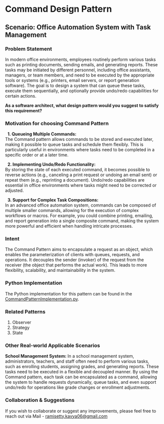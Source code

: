 # Command Design Pattern

## Scenario: Office Automation System with Task Management

### Problem Statement
In modern office environments, employees routinely perform various tasks such as printing documents, sending emails, and generating reports. These tasks may be initiated by different personnel, including office assistants, managers, or team members, and need to be executed by the appropriate tools or systems (e.g., printers, email servers, or report generation software). The goal is to design a system that can queue these tasks, execute them sequentially, and optionally provide undo/redo capabilities for certain actions. <br>

**As a software architect, what design pattern would you suggest to satisfy this requirement?**

### Motivation for choosing Command Pattern

&nbsp; **1. Queueing Multiple Commands:** <br>
The Command pattern allows commands to be stored and executed later, making it possible to queue tasks and schedule them flexibly. This is particularly useful in environments where tasks need to be completed in a specific order or at a later time. <br>

&nbsp; **2. Implementing Undo/Redo Functionality:**  <br>
By storing the state of each executed command, it becomes possible to reverse actions (e.g., canceling a print request or undoing an email sent) or repeat them (e.g., reprinting a document). Undo/redo capabilities are essential in office environments where tasks might need to be corrected or adjusted. <br>

&nbsp; **3. Support for Complex Task Compositions:** <br>
In an advanced office automation system, commands can be composed of multiple smaller commands, allowing for the execution of complex workflows or macros. For example, you could combine printing, emailing, and report generation into a single composite command, making the system more powerful and efficient when handling intricate processes. <br>

### Intent
The Command Pattern aims to encapsulate a request as an object, which enables the parameterization of clients with queues, requests, and operations. It decouples the sender (invoker) of the request from the receiver (the object that performs the actual work). This leads to more flexibility, scalability, and maintainability in the system.

### Python Implementation
The Python implementation for this pattern can be found in the [CommandPatternImplementation.py](https://github.com/kavya6697/DesignPatternsNotes/blob/main/Behavioral%20Design%20Patterns/CommandPatternImplementation.py).

### Related Patterns
1. Observer <br>
2. Strategy <br>
3. State <br>

### Other Real-world Applicable Scenarios

**School Management System:** In a school management system, administrators, teachers, and staff often need to perform various tasks, such as enrolling students, assigning grades, and generating reports. These tasks need to be executed in a flexible and decoupled manner. By using the Command pattern, each task can be encapsulated as a command, allowing the system to handle requests dynamically, queue tasks, and even support undo/redo for operations like grade changes or enrollment adjustments. <br>

### Collaboration & Suggestions 
If you wish to collaborate or suggest any improvements, please feel free to reach out via Mail - ramisetty.kavya06@gmail.com
